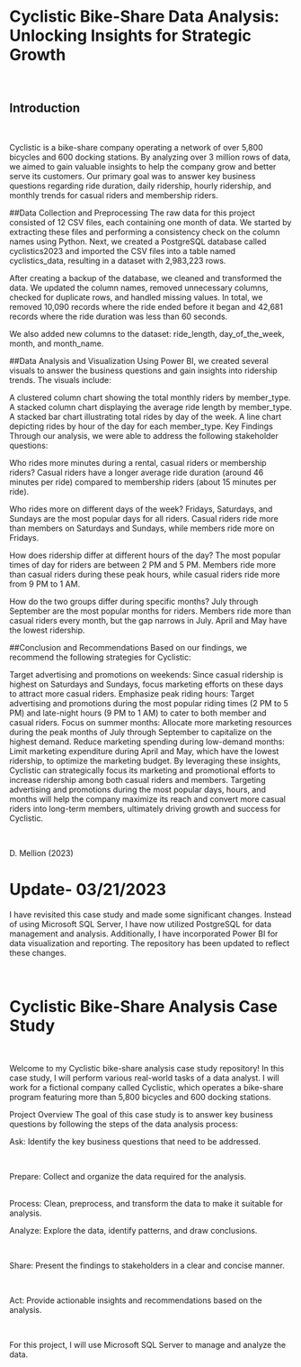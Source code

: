 # Cyclistic Bike-Share Data Analysis: Unlocking Insights for Strategic Growth

<br>

## Introduction

<br>

Cyclistic is a bike-share company operating a network of over 5,800 bicycles and 600 docking stations. By analyzing over 3 million rows of data, we aimed to gain valuable insights to help the company grow and better serve its customers. Our primary goal was to answer key business questions regarding ride duration, daily ridership, hourly ridership, and monthly trends for casual riders and membership riders.

##Data Collection and Preprocessing
The raw data for this project consisted of 12 CSV files, each containing one month of data. We started by extracting these files and performing a consistency check on the column names using Python. Next, we created a PostgreSQL database called cyclistics2023 and imported the CSV files into a table named cyclistics_data, resulting in a dataset with 2,983,223 rows.

After creating a backup of the database, we cleaned and transformed the data. We updated the column names, removed unnecessary columns, checked for duplicate rows, and handled missing values. In total, we removed 10,090 records where the ride ended before it began and 42,681 records where the ride duration was less than 60 seconds.

We also added new columns to the dataset: ride_length, day_of_the_week, month, and month_name.

##Data Analysis and Visualization
Using Power BI, we created several visuals to answer the business questions and gain insights into ridership trends. The visuals include:

A clustered column chart showing the total monthly riders by member_type.
A stacked column chart displaying the average ride length by member_type.
A stacked bar chart illustrating total rides by day of the week.
A line chart depicting rides by hour of the day for each member_type.
Key Findings
Through our analysis, we were able to address the following stakeholder questions:

Who rides more minutes during a rental, casual riders or membership riders? Casual riders have a longer average ride duration (around 46 minutes per ride) compared to membership riders (about 15 minutes per ride).

Who rides more on different days of the week? Fridays, Saturdays, and Sundays are the most popular days for all riders. Casual riders ride more than members on Saturdays and Sundays, while members ride more on Fridays.

How does ridership differ at different hours of the day? The most popular times of day for riders are between 2 PM and 5 PM. Members ride more than casual riders during these peak hours, while casual riders ride more from 9 PM to 1 AM.

How do the two groups differ during specific months? July through September are the most popular months for riders. Members ride more than casual riders every month, but the gap narrows in July. April and May have the lowest ridership.

##Conclusion and Recommendations
Based on our findings, we recommend the following strategies for Cyclistic:

Target advertising and promotions on weekends: Since casual ridership is highest on Saturdays and Sundays, focus marketing efforts on these days to attract more casual riders.
Emphasize peak riding hours: Target advertising and promotions during the most popular riding times (2 PM to 5 PM) and late-night hours (9 PM to 1 AM) to cater to both member and casual riders.
Focus on summer months: Allocate more marketing resources during the peak months of July through September to capitalize on the highest demand.
Reduce marketing spending during low-demand months: Limit marketing expenditure during April and May, which have the lowest ridership, to optimize the marketing budget.
By leveraging these insights, Cyclistic can strategically focus its marketing and promotional efforts to increase ridership among both casual riders and members. Targeting advertising and promotions during the most popular days, hours, and months will help the company maximize its reach and convert more casual riders into long-term members, ultimately driving growth and success for Cyclistic.


<br>

D. Mellion (2023)

# Update- 03/21/2023
I have revisited this case study and made some significant changes. Instead of using Microsoft SQL Server, I have now utilized PostgreSQL for data management and analysis. Additionally, I have incorporated Power BI for data visualization and reporting. The repository has been updated to reflect these changes.

<br>

# Cyclistic Bike-Share Analysis Case Study

<br>

Welcome to my Cyclistic bike-share analysis case study repository! In this case study, I will perform various real-world tasks of a data analyst. I will work for a fictional company called Cyclistic, which operates a bike-share program featuring more than 5,800 bicycles and 600 docking stations.


Project Overview
The goal of this case study is to answer key business questions by following the steps of the data analysis process:

Ask: Identify the key business questions that need to be addressed.

<br>

Prepare: Collect and organize the data required for the analysis.

<br>
Process: Clean, preprocess, and transform the data to make it suitable for analysis.

<br>

Analyze: Explore the data, identify patterns, and draw conclusions.

<br>

Share: Present the findings to stakeholders in a clear and concise manner.

<br>

Act: Provide actionable insights and recommendations based on the analysis.

<br>

For this project, I will use Microsoft SQL Server to manage and analyze the data.

<br>
